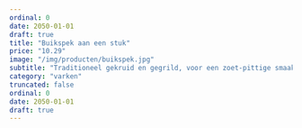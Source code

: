 ```yaml
---
ordinal: 0
date: 2050-01-01
draft: true
title: "Buikspek aan een stuk"
price: "10.29"
image: "/img/producten/buikspek.jpg"
subtitle: "Traditioneel gekruid en gegrild, voor een zoet-pittige smaak."
category: "varken"
truncated: false
ordinal: 0
date: 2050-01-01
draft: true
---
```


